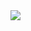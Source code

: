 <img src="https://github.com/sivanesan03/welcome/blob/gh-pages/static/css/Screen-Recording-Made-with-FlexClip-_2_.gif" />
